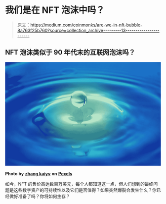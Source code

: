 # 我们是在 NFT 泡沫中吗？

> 原文：<https://medium.com/coinmonks/are-we-in-nft-bubble-8a763f25b760?source=collection_archive---------13----------------------->

## NFT 泡沫类似于 90 年代末的互联网泡沫吗？

![](img/0c188738b50e530ff79d5ea9a0b8294d.png)

**Photo by** [**zhang kaiyv**](https://www.pexels.com/photo/water-drops-screenshot-679425/) **on** [**Pexels**](https://www.pexels.com)

如今，NFT 的售价高达数百万美元，每个人都知道这一点，但人们想到的最终问题是这些数字资产的可持续性以及它们是否值得？如果突然爆裂会发生什么？你已经做好准备了吗？你将如何生存？